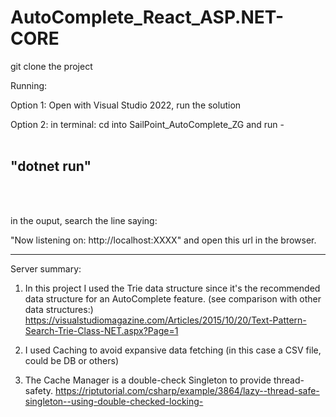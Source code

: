 # AutoComplete_React_ASP.NET-CORE

git clone the project

Running:

Option 1:
Open with Visual Studio 2022, run the solution

Option 2:
in terminal:
cd into SailPoint_AutoComplete_ZG
and run - <br><br><h2><b>"dotnet run"</b></h2><br><br>

in the ouput, search the line saying:

"Now listening on: http://localhost:XXXX" and open this url in the browser.

<hr>

Server summary:

1. In this project I used the Trie data structure since it's the recommended data structure for an AutoComplete feature.
(see comparison with other data structures:)
https://visualstudiomagazine.com/Articles/2015/10/20/Text-Pattern-Search-Trie-Class-NET.aspx?Page=1

2. I used Caching to avoid expansive data fetching (in this case a CSV file, could be DB or others)
3. The Cache Manager is a double-check Singleton to provide thread-safety.
https://riptutorial.com/csharp/example/3864/lazy--thread-safe-singleton--using-double-checked-locking-

